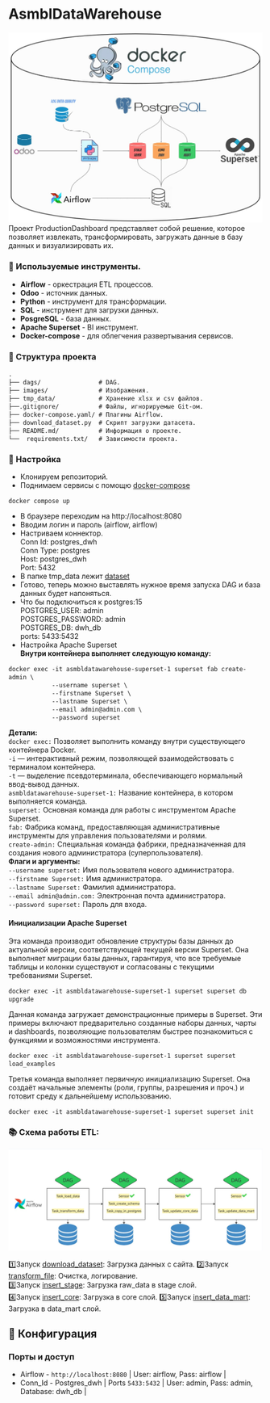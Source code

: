 # AsmblDataWarehouse
![DWH](/images/DWH.jpg)
Проект ProductionDashboard представляет собой решение, которое позволяет извлекать, трансформировать, загружать данные в базу данных и визуализировать их.

### 🔧 Используемые инструменты.  
- **Airflow** - оркестрация ETL процессов.   
- **Odoo** - источник данных.  
- **Python** - инструмент для трансформации.  
- **SQL** - инструмент для загрузки данных.  
- **PosgreSQL** - база данных.  
- **Apache Superset** - BI инструмент.  
- **Docker-compose** - для облегчения развертывания сервисов.   

### 📁 Структура проекта

```
.
├── dags/                # DAG.
├── images/              # Изображения.
├── tmp_data/            # Хранение xlsx и csv файлов.
├──.gitignore/           # Файлы, игнорируемые Git-ом.
├── docker-compose.yaml/ # Плагины Airflow.
├── download_dataset.py  # Скрипт загрузки датасета.
├── README.md/           # Информация о проекте.
└──  requirements.txt/   # Зависимости проекта.
```

### 🔨 Настройка
- Клонируем репозиторий.
- Поднимаем сервисы с помощю [docker-compose](docker-compose.yaml)
~~~
docker compose up
~~~
- В браузере переходим на http://localhost:8080
- Вводим логин и пароль (airflow, airflow)
- Настриваем коннектор.  
  Conn Id: postgres_dwh  
  Conn Type: postgres   
  Host: postgres_dwh    
  Port: 5432 
- В папке tmp_data лежит [dataset](/tmp_data/raw_data%20—%20копия.xlsx)
- Готово, теперь можно выставлять нужное время запуска DAG и база данных будет напоняться.
- Что бы подключиться к postgres:15  
  POSTGRES_USER: admin  
  POSTGRES_PASSWORD: admin  
  POSTGRES_DB: dwh_db  
  ports: 5433:5432  
- Настройка Apache Superset  
**Внутри контейнера выполняет следующую команду:**
~~~
docker exec -it asmbldatawarehouse-superset-1 superset fab create-admin \
            --username superset \
            --firstname Superset \
            --lastname Superset \
            --email admin@admin.com \
            --password superset
~~~
**Детали:**    
`docker exec:` Позволяет выполнить команду внутри существующего контейнера Docker.  
`-i` — интерактивный режим, позволяющей взаимодействовать с терминалом контейнера.  
`-t` — выделение псевдотерминала, обеспечивающего нормальный ввод-вывод данных.  
`asmbldatawarehouse-superset-1:` Название контейнера, в котором выполняется команда.  
`superset:` Основная команда для работы с инструментом Apache Superset.  
`fab:` Фабрика команд, предоставляющая административные инструменты для управления пользователями и ролями.  
`create-admin:` Специальная команда фабрики, предназначенная для создания нового администратора (суперпользователя).  
**Флаги и аргументы:**    
`--username superset:` Имя пользователя нового администратора.  
`--firstname Superset:` Имя администратора.  
`--lastname Superset:` Фамилия администратора.  
`--email admin@admin.com:` Электронная почта администратора.  
`--password superset:` Пароль для входа. 

####  Инициализации Apache Superset  
Эта команда производит обновление структуры базы данных до актуальной версии, соответствующей текущей версии Superset. Она выполняет миграции базы данных, гарантируя, что все требуемые таблицы и колонки существуют и согласованы с текущими требованиями Superset.
~~~
docker exec -it asmbldatawarehouse-superset-1 superset superset db upgrade
~~~

Данная команда загружает демонстрационные примеры в Superset. Эти примеры включают предварительно созданные наборы данных, чарты и dashboards, позволяющие пользователям быстрее познакомиться с функциями и возможностями инструмента.
~~~
docker exec -it asmbldatawarehouse-superset-1 superset superset load_examples
~~~

Третья команда выполняет первичную инициализацию Superset. Она создаёт начальные элементы (роли, группы, разрешения и проч.) и готовит среду к дальнейшему использованию.  
~~~
docker exec -it asmbldatawarehouse-superset-1 superset superset init
~~~


### 📚 Схема работы ETL: 
![DAGS](/images/tasks.jpg)

  1️⃣Запуск [download_dataset](/download_dataset.py): Загрузка данных с сайта.
  2️⃣Запуск [transform_file](dags/transform_file.py): Очистка, логирование.    
  3️⃣Запуск [insert_stage](dags/insert_stage.py): Загрузка raw_data в stage слой.   
  4️⃣Запуск [insert_core](dags/insert_core.py): Загрузка в core слой.
  5️⃣Запуск [insert_data_mart](dags/insert_data_mart.py): Загрузка в data_mart слой.

## 🔧 Конфигурация

### Порты и доступ
- Airflow - `http://localhost:8080` | User: airflow, Pass: airflow |
- Conn_Id - Postgres_dwh | Ports `5433:5432` | User: admin, Pass: admin, Database: dwh_db |
 

